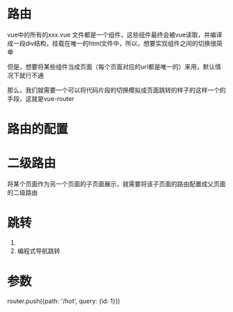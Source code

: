 # 路由
vue中的所有的xxx.vue 文件都是一个组件，这些组件最终会被vue读取，并编译成一段div结构，挂载在唯一的html文件中，所以，想要实现组件之间的切换很简单

但是，想要将某些组件当成页面（每个页面对应的url都是唯一的）来用，默认情况下就行不通

那么，我们就需要一个可以将代码片段的切换模拟成页面跳转的样子的这样一个的手段，这就是vue-router


# 路由的配置


# 二级路由
将某个页面作为另一个页面的子页面展示，就需要将该子页面的路由配置成父页面的二级路由

# 跳转
1. <router-link>
2. 编程式导航跳转

# 参数
router.push({path: '/hot', query: {id: 1}})